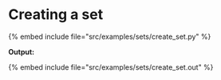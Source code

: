 # Creating a set

{% embed include file="src/examples/sets/create_set.py" %}

**Output:**

{% embed include file="src/examples/sets/create_set.out" %}



